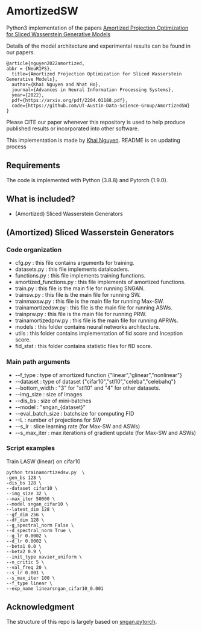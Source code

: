 # AmortizedSW

Python3 implementation of the papers [Amortized Projection Optimization for Sliced Wasserstein Generative Models](https://arxiv.org/abs/2203.13417)

Details of the model architecture and experimental results can be found in our papers.

```
@article{nguyen2022amortized,
abbr = {NeuRIPS},
  title={Amortized Projection Optimization for Sliced Wasserstein Generative Models},
  author={Khai Nguyen and Nhat Ho},
  journal={Advances in Neural Information Processing Systems},
  year={2022},
  pdf={https://arxiv.org/pdf/2204.01188.pdf},
  code={https://github.com/UT-Austin-Data-Science-Group/AmortizedSW}
}
```
Please CITE our paper whenever this repository is used to help produce published results or incorporated into other software.

This implementation is made by [Khai Nguyen](https://khainb.github.io). README is on updating process

## Requirements
The code is implemented with Python (3.8.8) and Pytorch (1.9.0).

## What is included?
* (Amortized) Sliced Wasserstein Generators

## (Amortized) Sliced Wasserstein Generators
### Code organization
* cfg.py : this file contains arguments for training.
* datasets.py : this file implements dataloaders.
* functions.py : this file implements training functions.
* amortized_functions.py : this file implements of amortized functions.
* train.py : this file is the main file for running SNGAN.
* trainsw.py : this file is the main file for running SW.
* trainmaxsw.py : this file is the main file for running Max-SW.
* trainamortizedsw.py : this file is the main file for running ASWs.
* trainprw.py : this file is the main file for running PRW.
* trainamortizedprw.py : this file is the main file for running APRWs.
* models : this folder contains neural networks architecture.
* utils : this folder contains implementation of fid score and Inception score.
* fid_stat : this folder contains statistic files for fID score.
### Main path arguments
* --f_type : type of amortized function {"linear","glinear","nonlinear"}
* --dataset : type of dataset {"cifar10","stl10","celeba","celebahq"}
* --bottom_width : "3" for "stl10" and "4" for other datasets.
* --img_size : size of images
* --dis_bs : size of mini-batches
* --model : "sngan_{dataset}"
* --eval_batch_size : batchsize for computing FID
* --L : number of projections for SW
* --s_lr : slice learning rate (for Max-SW and ASWs)
* --s_max_iter : max iterations of gradient update (for Max-SW and ASWs)
### Script examples
Train LASW (linear) on cifar10
```
python trainamortizedsw.py  \
-gen_bs 128 \
-dis_bs 128 \
--dataset cifar10 \
--img_size 32 \
--max_iter 50000 \
--model sngan_cifar10 \
--latent_dim 128 \
--gf_dim 256 \
--df_dim 128 \
--g_spectral_norm False \
--d_spectral_norm True \
--g_lr 0.0002 \
--d_lr 0.0002 \
--beta1 0.0 \
--beta2 0.9 \
--init_type xavier_uniform \
--n_critic 5 \
--val_freq 20 \
--s_lr 0.001 \
--s_max_iter 100 \
--f_type linear \
--exp_name linearsngan_cifar10_0.001
```

## Acknowledgment
The structure of this repo is largely based on [sngan.pytorch](https://github.com/GongXinyuu/sngan.pytorch).